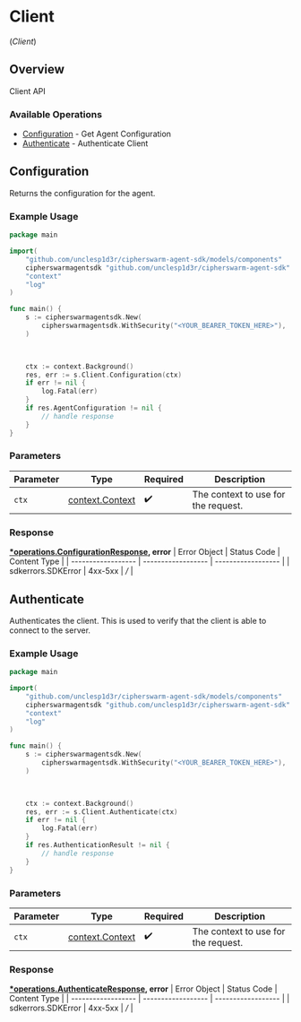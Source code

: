 # Client
(*Client*)

## Overview

Client API

### Available Operations

* [Configuration](#configuration) - Get Agent Configuration
* [Authenticate](#authenticate) - Authenticate Client

## Configuration

Returns the configuration for the agent.

### Example Usage

```go
package main

import(
	"github.com/unclesp1d3r/cipherswarm-agent-sdk/models/components"
	cipherswarmagentsdk "github.com/unclesp1d3r/cipherswarm-agent-sdk"
	"context"
	"log"
)

func main() {
    s := cipherswarmagentsdk.New(
        cipherswarmagentsdk.WithSecurity("<YOUR_BEARER_TOKEN_HERE>"),
    )


    
    ctx := context.Background()
    res, err := s.Client.Configuration(ctx)
    if err != nil {
        log.Fatal(err)
    }
    if res.AgentConfiguration != nil {
        // handle response
    }
}
```

### Parameters

| Parameter                                             | Type                                                  | Required                                              | Description                                           |
| ----------------------------------------------------- | ----------------------------------------------------- | ----------------------------------------------------- | ----------------------------------------------------- |
| `ctx`                                                 | [context.Context](https://pkg.go.dev/context#Context) | :heavy_check_mark:                                    | The context to use for the request.                   |


### Response

**[*operations.ConfigurationResponse](../../models/operations/configurationresponse.md), error**
| Error Object       | Status Code        | Content Type       |
| ------------------ | ------------------ | ------------------ |
| sdkerrors.SDKError | 4xx-5xx            | */*                |

## Authenticate

Authenticates the client. This is used to verify that the client is able to connect to the server.

### Example Usage

```go
package main

import(
	"github.com/unclesp1d3r/cipherswarm-agent-sdk/models/components"
	cipherswarmagentsdk "github.com/unclesp1d3r/cipherswarm-agent-sdk"
	"context"
	"log"
)

func main() {
    s := cipherswarmagentsdk.New(
        cipherswarmagentsdk.WithSecurity("<YOUR_BEARER_TOKEN_HERE>"),
    )


    
    ctx := context.Background()
    res, err := s.Client.Authenticate(ctx)
    if err != nil {
        log.Fatal(err)
    }
    if res.AuthenticationResult != nil {
        // handle response
    }
}
```

### Parameters

| Parameter                                             | Type                                                  | Required                                              | Description                                           |
| ----------------------------------------------------- | ----------------------------------------------------- | ----------------------------------------------------- | ----------------------------------------------------- |
| `ctx`                                                 | [context.Context](https://pkg.go.dev/context#Context) | :heavy_check_mark:                                    | The context to use for the request.                   |


### Response

**[*operations.AuthenticateResponse](../../models/operations/authenticateresponse.md), error**
| Error Object       | Status Code        | Content Type       |
| ------------------ | ------------------ | ------------------ |
| sdkerrors.SDKError | 4xx-5xx            | */*                |
